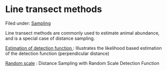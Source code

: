 #  Line transect methods

Filed under: [Sampling][3]

Line transect methods are commonly used to estimate animal abundance, and is a special case of distance sampling.

[Estimation of detection function ][1]
:  Illustrates the likelihood based estimation of the detection function (perpendicular distance)

[Random scale][2]
:  Distance Sampling with Random Scale Detection Function


[1]: ./estimation-of-detection-function/
[2]: ./random-scale/
[3]: ./../
